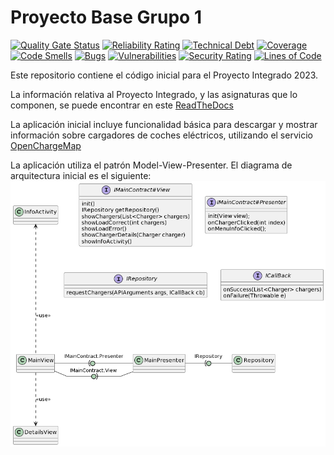 # Proyecto Base Grupo 1

[![Quality Gate Status](https://sonarcloud.io/api/project_badges/measure?project=App-CarChargers-Grupo1&metric=alert_status)](https://sonarcloud.io/summary/new_code?id=App-CarChargers-Grupo1)
[![Reliability Rating](https://sonarcloud.io/api/project_badges/measure?project=App-CarChargers-Grupo1&metric=reliability_rating)](https://sonarcloud.io/summary/new_code?id=App-CarChargers-Grupo1)
[![Technical Debt](https://sonarcloud.io/api/project_badges/measure?project=App-CarChargers-Grupo1&metric=sqale_index)](https://sonarcloud.io/summary/new_code?id=App-CarChargers-Grupo1)
[![Coverage](https://sonarcloud.io/api/project_badges/measure?project=App-CarChargers-Grupo1&metric=coverage)](https://sonarcloud.io/summary/new_code?id=App-CarChargers-Grupo1)
[![Code Smells](https://sonarcloud.io/api/project_badges/measure?project=App-CarChargers-Grupo1&metric=code_smells)](https://sonarcloud.io/summary/new_code?id=App-CarChargers-Grupo1)
[![Bugs](https://sonarcloud.io/api/project_badges/measure?project=App-CarChargers-Grupo1&metric=bugs)](https://sonarcloud.io/summary/new_code?id=App-CarChargers-Grupo1)
[![Vulnerabilities](https://sonarcloud.io/api/project_badges/measure?project=App-CarChargers-Grupo1&metric=vulnerabilities)](https://sonarcloud.io/summary/new_code?id=App-CarChargers-Grupo1)
[![Security Rating](https://sonarcloud.io/api/project_badges/measure?project=App-CarChargers-Grupo1&metric=security_rating)](https://sonarcloud.io/summary/new_code?id=App-CarChargers-Grupo1)
[![Lines of Code](https://sonarcloud.io/api/project_badges/measure?project=App-CarChargers-Grupo1&metric=ncloc)](https://sonarcloud.io/summary/new_code?id=App-CarChargers-Grupo1)

Este repositorio contiene el código inicial para el Proyecto Integrado 2023.

La información relativa al Proyecto Integrado, y las asignaturas que lo componen, se puede encontrar en este [ReadTheDocs](https://proyecto-integrado-ingenieria-del-sw.readthedocs.io/es/latest/index.html)

La aplicación inicial incluye funcionalidad básica para descargar y mostrar información sobre cargadores de coches eléctricos, utilizando el servicio [OpenChargeMap](https://openchargemap.org/site/develop/api#/)

La aplicación utiliza el patrón Model-View-Presenter. El diagrama de arquitectura inicial es el siguiente:
![](Docs/Models/Arquitectura.png)

